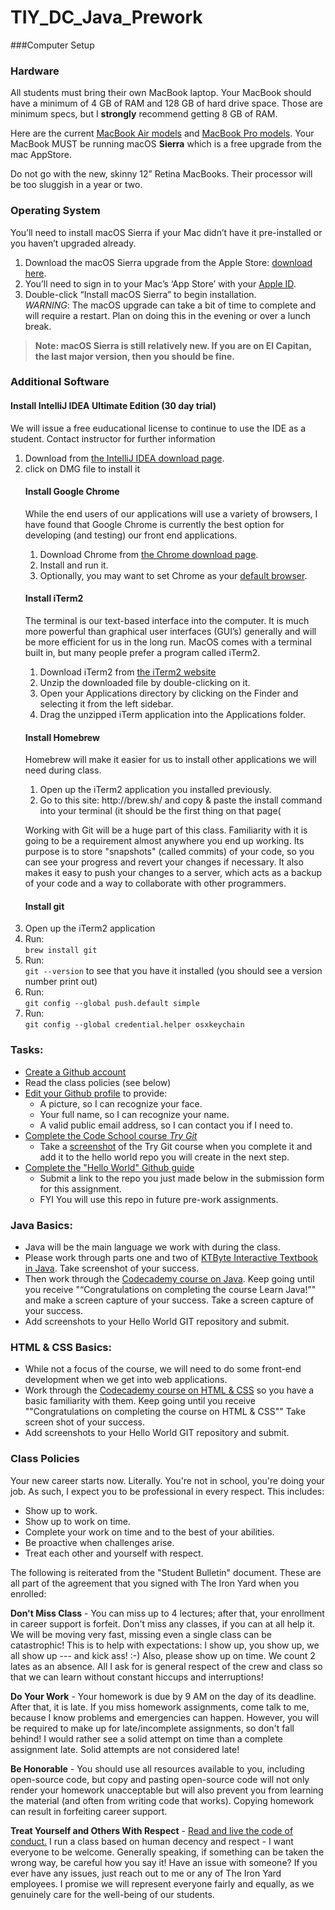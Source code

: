 # TIY_DC_Java_Prework

###Computer Setup

<h3 id="hardware">Hardware</h3>

<p>All students must bring their own MacBook laptop. Your MacBook should have a minimum of 4 GB of RAM and 128 GB of hard drive space. Those are minimum specs, but I <strong>strongly</strong> recommend getting 8 GB of RAM.</p>

<p>Here are the current <a href="http://www.apple.com/macbook-air/specs.html">MacBook Air models</a> and <a href="http://www.apple.com/macbook-pro/specs-retina/">MacBook Pro models</a>. Your MacBook MUST be running macOS <strong>Sierra</strong> which is a free upgrade from the mac AppStore.</p>

<p>Do not go with the new, skinny 12” Retina MacBooks. Their processor will be too sluggish in a year or two.</p>

<h3 id="operating-system">Operating System</h3>

<p>You’ll need to install macOS Sierra if your Mac didn’t have it pre-installed or you haven’t upgraded already.</p>

<ol>
  <li>Download the macOS Sierra upgrade from the Apple Store: <a href="https://itunes.apple.com/us/app/macos-sierra/id1127487414?mt=12">download here</a>.</li>
  <li>You’ll need to sign in to your Mac’s ‘App Store’ with your <a href="https://appleid.apple.com/">Apple ID</a>.</li>
  <li>Double-click “Install macOS Sierra” to begin installation.<br>
<em>WARNING</em>: The macOS upgrade can take a bit of time to complete and will require a restart. Plan on doing this in the evening or over a lunch break.</li>
</ol>

<blockquote>
  <p><strong>Note: macOS Sierra is still relatively new. If you are on El Capitan, the last major version, then you should be fine.</strong></p>
</blockquote>

<h3 id="additional-software">Additional Software</h3>


<h4 id="install-google-chrome">Install IntelliJ IDEA Ultimate Edition (30 day trial)</h4>

<p>We will issue a free euducational license to continue to use the IDE as a student.  Contact instructor for further information</p>

<ol>
  <li>Download from <a href="http://www.jetbrains.com/idea/#chooseYourEdition"> the IntelliJ IDEA download page</a>.</li>
  <li>click on DMG file to install it</li>

<h4 id="install-google-chrome">Install Google Chrome</h4>

<p>While the end users of our applications will use a variety of browsers, I have found that Google Chrome is currently the best option for developing (and testing) our front end applications.</p>

<ol>
  <li>Download Chrome from <a href="https://www.google.com/intl/en/chrome/browser/">the Chrome download page</a>.</li>
  <li>Install and run it.</li>
  <li>Optionally, you may want to set Chrome as your <a href="https://support.google.com/chrome/answer/95417?hl=en">default browser</a>.</li>
</ol>

<h4 id="install-iterm2">Install iTerm2</h4>

<p>The terminal is our text-based interface into the computer. It is much more powerful than graphical user interfaces (GUI’s) generally and will be more efficient for us in the long run. MacOS comes with a terminal built in, but many people prefer a program called iTerm2.</p>

<ol>
  <li>Download iTerm2 from <a href="https://www.iterm2.com/downloads.html">the iTerm2 website</a></li>
  <li>Unzip the downloaded file by double-clicking on it.</li>
  <li>Open your Applications directory by clicking on the Finder and selecting it from the left sidebar.</li>
  <li>Drag the unzipped iTerm application into the Applications folder.</li>
</ol>

<h4 id="install-homebrew">Install Homebrew</h4>

<p>Homebrew will make it easier for us to install other applications we will need during class.</p>

<ol>
  <li>Open up the iTerm2 application you installed previously.</li>
  <li>Go to this site: http://brew.sh/ and copy &amp; paste the install command into your terminal (it should be the first thing on that page(</li>
</ol>
<p>
Working with Git will be a huge part of this class. Familiarity with it is going to be a requirement almost anywhere you end up working. Its purpose is to store "snapshots" (called commits) of your code, so you can see your progress and revert your changes if necessary. It also makes it easy to push your changes to a server, which acts as a backup of your code and a way to collaborate with other programmers.
</p>
<h4 id="install-git">Install git</h4>

<li>Open up the iTerm2 application</li>
  <li>Run:<br>
  <code class="highlighter-rouge">brew install git</code></li>
  <li>Run:<br>
  <code class="highlighter-rouge">git --version</code> to see that you have it installed (you should see a version number print out)</li>
  <li>Run:<br>
  <code class="highlighter-rouge">git config --global push.default simple</code></li>
  <li>Run:<br>
  <code class="highlighter-rouge">git config --global credential.helper osxkeychain</code></li>
</ol>


### Tasks:

* [Create a Github account](https://github.com/signup)
* Read the class policies (see below)
* [Edit your Github profile](https://github.com/settings/profile) to provide:
  * A picture, so I can recognize your face.
  * Your full name, so I can recognize your name.
  * A valid public email address, so I can contact you if I need to.
* [Complete the Code School course _Try Git_](https://www.codeschool.com/courses/try-git)
  * Take a [screenshot](https://support.apple.com/en-us/HT201361) of the Try Git course when you complete it and add it to the hello world repo you will create in the next step.
* [Complete the "Hello World" Github guide](https://guides.github.com/activities/hello-world/)
  * Submit a link to the repo you just made below in the submission form for this assignment.
  * FYI You will use this repo in future pre-work assignments.


### Java Basics: 

  * Java will be the main language we work with during the class. 
  * Please work through parts one and two of [KTByte Interactive Textbook in Java](https://www.ktbyte.com/java-tutorial/book). Take screenshot of your success. 
  * Then work through the [Codecademy course on Java](https://www.codecademy.com/en/courses/learn-java).
    Keep going until you receive "“Congratulations on completing the course Learn Java!”" and make a screen capture of your success.
    Take a screen capture of your success.
  * Add screenshots to your Hello World GIT repository and submit.

### HTML & CSS Basics: 

  * While not a focus of the course, we will need to do some front-end development when we get into web applications. 
  * Work through the [Codecademy course on HTML & CSS](https://www.codecademy.com/en/tracks/web) so you have a basic familiarity with them.
    Keep going until you receive ""Congratulations on completing the course on HTML & CSS"" Take screen shot of your success.
  * Add screenshots to your Hello World GIT repository and submit. 

### Class Policies

Your new career starts now. Literally. You're not in school, you're doing your job. As such, I expect you to be professional in every respect. This includes:

 * Show up to work.
 * Show up to work on time.
 * Complete your work on time and to the best of your abilities.
 * Be proactive when challenges arise.
 * Treat each other and yourself with respect.

The following is reiterated from the "Student Bulletin" document. These are all part of the agreement that you signed with The Iron Yard when you enrolled:

**Don't Miss Class** - You can miss up to 4 lectures; after that, your enrollment in career support is forfeit. Don't miss any classes, if you can at all help it. We will be moving very fast, missing even a single class can be catastrophic! This is to help with expectations: I show up, you show up, we all show up --- and kick ass! :-) Also, please show up on time. We count 2 lates as an absence. All I ask for is general respect of the crew and class so that we can learn without constant hiccups and interruptions!

**Do Your Work** - Your homework is due by 9 AM on the day of its deadline. After that, it is late. If you miss homework assignments, come talk to me, because I know problems and emergencies can happen. However, you will be required to make up for late/incomplete assignments, so don't fall behind! I would rather see a solid attempt on time than a complete assignment late. Solid attempts are not considered late!

**Be Honorable** - You should use all resources available to you, including open-source code, but copy and pasting open-source code will not only render your homework unacceptable but will also prevent you from learning the material (and often from writing code that works). Copying homework can result in forfeiting career support.

**Treat Yourself and Others With Respect** - [Read and live the code of conduct.](https://online.theironyard.com/library/paths/44/units/94/lessons/437) I run a class based on human decency and respect - I want everyone to be welcome. Generally speaking, if something can be taken the wrong way, be careful how you say it! Have an issue with someone? If you ever have any issues, just reach out to me or any of The Iron Yard employees. I promise we will represent everyone fairly and equally, as we genuinely care for the well-being of our students.

